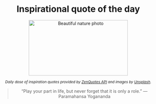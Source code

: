 
<div align="center">

# Inspirational quote of the day

<img src="./data/photo.jpeg" alt="Beautiful nature photo" width="320" height="180">

<sub><i>Daily dose of inspiration quotes provided by [ZenQuotes API](https://zenquotes.io/) and images by [Unsplash](https://unsplash.com/).</i></sub>


<blockquote>&ldquo;Play your part in life, but never forget that it is only a role.&rdquo; &mdash; <footer>Paramahansa Yogananda</footer></blockquote>

</div>
